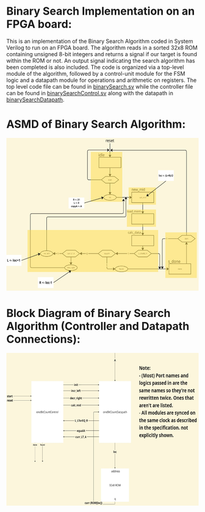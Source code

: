 # Binary Search Implementation on an FPGA board:
This is an implementation of the Binary Search Algorithm coded in System Verilog to run on an FPGA board. The algorithm reads in a sorted 32x8 ROM containing unsigned 8-bit integers and returns a signal if our target is found within the ROM or not. An output signal indicating the search algorithm has been completed is also included. The code is organized via a top-level module of the algorithm, followed by a control-unit module for the FSM logic and a datapath module for operations and arithmetic on registers. The top level code file can be found in [binarySearch.sv](binarySearch.sv) while the controller file can be found in [binarySearchControl.sv](binarySearchControl.sv) along with the datapath in [binarySearchDatapath](binarySearchDatapath).

# ASMD of Binary Search Algorithm:
<img src="binarySearchASMD.jpg" alt="Sample Image" width="600" height="400">


# Block Diagram of Binary Search Algorithm (Controller and Datapath Connections):
<img src="BinarySearchBlockDiagram.jpg" alt="Sample Image" width="600" height="400">
